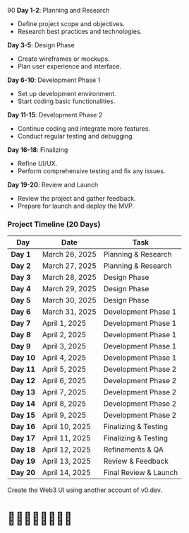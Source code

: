 90
**Day 1-2**: Planning and Research
- Define project scope and objectives.
- Research best practices and technologies.

**Day 3-5**: Design Phase
- Create wireframes or mockups.
- Plan user experience and interface.

**Day 6-10**: Development Phase 1
- Set up development environment.
- Start coding basic functionalities.

**Day 11-15**: Development Phase 2
- Continue coding and integrate more features.
- Conduct regular testing and debugging.

**Day 16-18**: Finalizing
- Refine UI/UX.
- Perform comprehensive testing and fix any issues.

**Day 19-20**: Review and Launch
- Review the project and gather feedback.
- Prepare for launch and deploy the MVP.


### **Project Timeline (20 Days)**
| **Day**  | **Date**           | **Task** |
|----------|----------------|---------|
| **Day 1**  | March 26, 2025  | Planning & Research |
| **Day 2**  | March 27, 2025  | Planning & Research |
| **Day 3**  | March 28, 2025  | Design Phase |
| **Day 4**  | March 29, 2025  | Design Phase |
| **Day 5**  | March 30, 2025  | Design Phase |
| **Day 6**  | March 31, 2025  | Development Phase 1 |
| **Day 7**  | April 1, 2025   | Development Phase 1 |
| **Day 8**  | April 2, 2025   | Development Phase 1 |
| **Day 9**  | April 3, 2025   | Development Phase 1 |
| **Day 10** | April 4, 2025   | Development Phase 1 |
| **Day 11** | April 5, 2025   | Development Phase 2 |
| **Day 12** | April 6, 2025   | Development Phase 2 |
| **Day 13** | April 7, 2025   | Development Phase 2 |
| **Day 14** | April 8, 2025   | Development Phase 2 |
| **Day 15** | April 9, 2025   | Development Phase 2 |
| **Day 16** | April 10, 2025  | Finalizing & Testing |
| **Day 17** | April 11, 2025  | Finalizing & Testing |
| **Day 18** | April 12, 2025  | Refinements & QA |
| **Day 19** | April 13, 2025  | Review & Feedback |
| **Day 20** | April 14, 2025  | Final Review & Launch |

Create the Web3 UI using another account of v0.dev. 
# 🚀🚀🚀🚀🚀🚀🚀🚀
